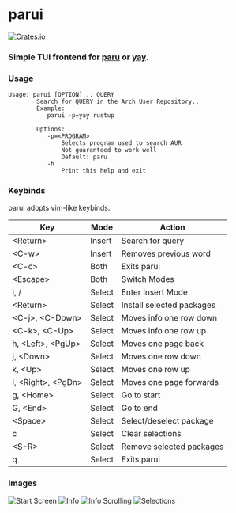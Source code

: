 # parui
[![Crates.io](https://img.shields.io/crates/v/parui)](https://crates.io/crates/parui)

### Simple TUI frontend for [paru](https://github.com/morganamilo/paru) or [yay](https://github.com/Jguer/yay).

### Usage

```
Usage: parui [OPTION]... QUERY
        Search for QUERY in the Arch User Repository.,
        Example:
           parui -p=yay rustup

        Options:
           -p=<PROGRAM>
               Selects program used to search AUR
               Not guaranteed to work well
               Default: paru
           -h
               Print this help and exit
```

### Keybinds

parui adopts vim-like keybinds.

| Key                    | Mode   | Action                    |
|------------------------|--------|---------------------------|
| \<Return\>             | Insert | Search for query          |
| \<C-w\>                | Insert | Removes previous word     |
| \<C-c\>                | Both   | Exits parui               |
| \<Escape\>             | Both   | Switch Modes              |
| i, /                   | Select | Enter Insert Mode         |
| \<Return\>             | Select | Install selected packages |
| \<C-j\>, \<C-Down\>    | Select | Moves info one row down   |
| \<C-k\>, \<C-Up\>      | Select | Moves info one row up     |
| h, \<Left\>, \<PgUp\>  | Select | Moves one page back       |
| j, \<Down\>            | Select | Moves one row down        |
| k, \<Up\>              | Select | Moves one row up          |
| l, \<Right\>, \<PgDn\> | Select | Moves one page forwards   |
| g, \<Home\>            | Select | Go to start               |
| G, \<End\>             | Select | Go to end                 |
| \<Space\>              | Select | Select/deselect package   |
| c                      | Select | Clear selections          |
| \<S-R\>                | Select | Remove selected packages  |
| q                      | Select | Exits parui               |

### Images
![Start Screen](https://user-images.githubusercontent.com/24369412/218350990-96a0f294-9612-4103-b43c-98b7ecfa2428.png)
![Info](https://user-images.githubusercontent.com/24369412/218350962-217da502-b8e3-4b0a-9bd7-bafe4e3c92ed.png)
![Info Scrolling](https://user-images.githubusercontent.com/24369412/218350977-39ed3f30-125d-4217-a01d-5b5b151e7aef.png)
![Selections](https://user-images.githubusercontent.com/24369412/218350983-bf1fee64-c635-46f1-a3a8-fdf0c0ad9190.png)
